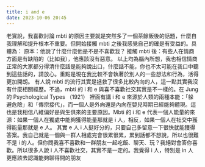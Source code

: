 ```yaml
---
title: i and e
date: 2023-10-06 20:45
---
```

老實說，我喜歡討論 mbti 的原因主要就是突然多了一個茶餘飯後的話題，什麼自我理解和提升根本不重要。但開始接觸 mbti 之後我感覺自己的確是有受益的。具體為：
原本：他說了什麼什麼他是不是不喜歡我？
接觸 mbti 後：有些人在情商方面是有缺陷的（比如我），他應該沒有惡意。
以上均為腦內所想，我也相信情商正常的大家都分得清什麼話是能夠說出口，什麼話不能，你也不太可能在我口中聽到這些話的，請放心。重點是現在我比較不會執著於別人的一些想法和行為，活得更加開朗。
有人說 mbti 的流行其實是拯救了很多比較內向的人，這一點其實我沒有什麼相關經歷。不過，mbti 的 i 和 e 與喜不喜歡社交其實是不一樣的。在 Jung 的 Psychological Types （1921） 裡面有講 i 和 e 來源於人類的兩種本能：「躲避危險」和「傳宗接代」，而一個人是外向還是內向在嬰兒時期已經能夠體現。這也是我相信八維偏好是與生俱來的主要原因。Mbti 的 i 和 e 代表一個人能量的來源：如果一個人在獨處中能夠獲得能量那就是 i 人，相反，如果一個人在社交中獲得能量那就是 e 人。
其實 e 人 i 人挺好分的，只要自己多留意一下很快就能獲得答案。我自己就是一個與一群人相處完會很累很累，累到話都不想說，所以也很難不是 i 的人。但你問我喜不喜歡和一群朋友一起吃飯、聊天、玩？我絕對會答你喜歡。所以很多人說 i 人不喜歡社交，其實不是一定的。我覺得 i 人，特別是 in 人更應該去認識能夠聊得開的朋友

